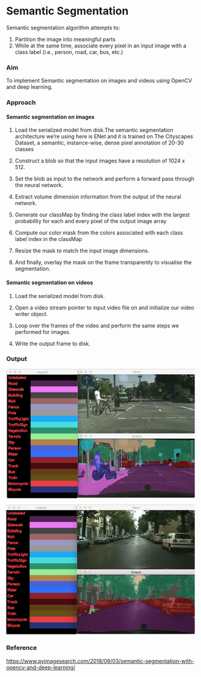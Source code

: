 # Semantic Segmentation


Semantic segmentation algorithm attempts to:

1. Partition the image into meaningful parts
2. While at the same time, associate every pixel in an input image with a class label (i.e., person, road, car, bus, etc.)


### Aim

To implement Semantic segmentation on images and videos using OpenCV and deep learning.


### Approach


#### Semantic segmentation on images

1. Load the serialized model from disk.The semantic segmentation architecture we’re using here is ENet and it is trained on The Cityscapes Dataset, a semantic, instance-wise, dense pixel annotation of 20-30 classes

2. Construct a blob so that the input images have a resolution of 1024 x 512.

3. Set the blob  as input to the network and perform a forward pass through the neural network.

4. Extract volume dimension information from the output of the neural network.

5. Generate our classMap  by finding the class label index with the largest probability for each and every pixel of the output  image array

6. Compute our color mask  from the colors associated with each class label index in the classMap

7. Resize the mask to match the input image dimensions.

8. And finally, overlay the mask on the frame transparently to visualise the segmentation.


#### Semantic segmentation on videos

1. Load the serialized model from disk.

2. Open a video stream pointer to input video file on and initialize our video writer object.

3. Loop over the frames of the video and perform the same steps we performed for images.

4. Write the output frame to disk. 


### Output

![Output1](https://github.com/gayathri-venu/Semantic_segmentation/blob/master/output/output1.png)

![Output2](https://github.com/gayathri-venu/Semantic_segmentation/blob/master/output/output2.png)


### Reference

https://www.pyimagesearch.com/2018/09/03/semantic-segmentation-with-opencv-and-deep-learning/
